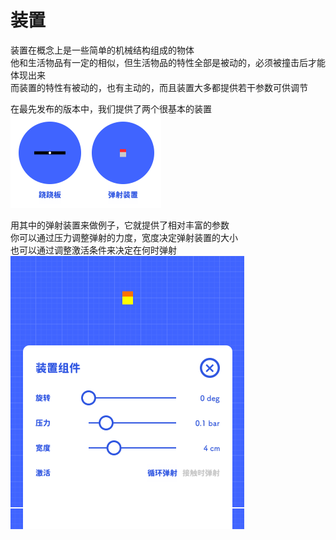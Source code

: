 # 装置

装置在概念上是一些简单的机械结构组成的物体  
他和生活物品有一定的相似，但生活物品的特性全部是被动的，必须被撞击后才能体现出来  
而装置的特性有被动的，也有主动的，而且装置大多都提供若干参数可供调节

在最先发布的版本中，我们提供了两个很基本的装置  
![基本的装置](../_screenshots/basic_gadget.png)

用其中的弹射装置来做例子，它就提供了相对丰富的参数  
你可以通过压力调整弹射的力度，宽度决定弹射装置的大小  
也可以通过调整激活条件来决定在何时弹射  
![弹射装置](../_screenshots/ejector.png)
